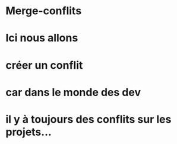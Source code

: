 # Merge-conflits
# Ici nous allons
# créer un conflit
# car dans le monde des dev
# il y à toujours des conflits sur les projets...
